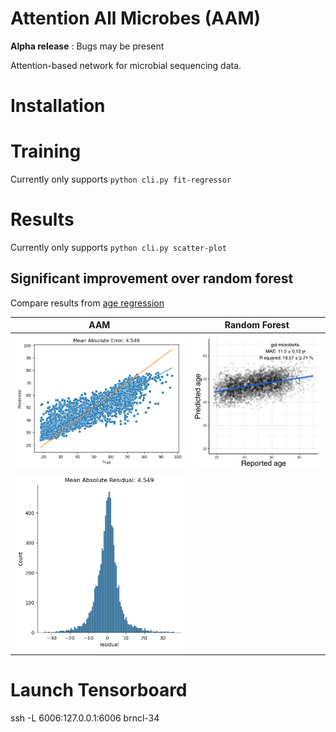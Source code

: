 # Attention All Microbes (AAM)
<b>Alpha release</b> : Bugs may be present

Attention-based network for microbial sequencing data. 

# Installation


# Training

Currently only supports  `python cli.py fit-regressor`


# Results

Currently only supports  `python cli.py scatter-plot`

<h2>Significant improvement over random forest</h2>

Compare results from [age regression](https://journals.asm.org/doi/10.1128/msystems.00630-19)

| AAM | Random Forest |
|-----|---------------|
|![Scatter](docs/scatter-plot.png)|![Random](docs/random_forest.png)|
|![Residual](docs/residual-plot.png)| |


# Launch Tensorboard
ssh -L 6006:127.0.0.1:6006 brncl-34






